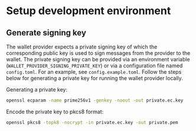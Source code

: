 # Setup development environment

## Generate signing key

The wallet provider expects a private signing key of which the corresponding public key is used to sign messages from the provider to the wallet. The private signing key can be provided via an environment variable (`WALLET_PROVIDER_SIGNING_PRIVATE_KEY`) or via a configuration file named `config.toml`. For an example, see `config.example.toml`.
Follow the steps below for generating a private key for running the wallet provider locally.

Generating a private key:
```bash
openssl ecparam -name prime256v1 -genkey -noout -out private.ec.key
```

Encode the private key to pkcs8 format:
```bash
openssl pkcs8 -topk8 -nocrypt -in private.ec.key -out private.pem
```
